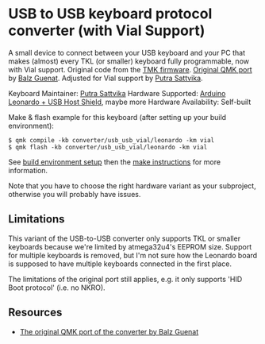 # USB to USB keyboard protocol converter (with Vial Support)

A small device to connect between your USB keyboard and your PC that makes (almost)
every TKL (or smaller) keyboard fully programmable, now with Vial support. Original
code from the [TMK firmware](https://github.com/tmk/tmk_keyboard/tree/master/converter/usb_usb).
[Original QMK port](https://github.com/qmk/qmk_firmware/tree/master/keyboards/converter/usb_usb/)
by [Balz Guenat](https://github.com/BalzGuenat). Adjusted for Vial support by
[Putra Sattvika](https://github.com/putrasattvika).

Keyboard Maintainer: [Putra Sattvika](https://github.com/putrasattvika)
Hardware Supported: [Arduino Leonardo + USB Host Shield](https://geekhack.org/index.php?topic=80421.0), maybe more
Hardware Availability: Self-built

Make & flash example for this keyboard (after setting up your build environment):

```
$ qmk compile -kb converter/usb_usb_vial/leonardo -km vial
$ qmk flash -kb converter/usb_usb_vial/leonardo -km vial
```

See [build environment setup](https://docs.qmk.fm/#/getting_started_build_tools)
then the [make instructions](https://docs.qmk.fm/#/getting_started_make_guide)
for more information.

Note that you have to choose the right hardware variant as your subproject,
otherwise you will probably have issues.


## Limitations

This variant of the USB-to-USB converter only supports TKL or smaller keyboards
because we're limited by atmega32u4's EEPROM size. Support for multiple keyboards
is removed, but I'm not sure how the Leonardo board is supposed to have multiple
keyboards connected in the first place.

The limitations of the original port still applies, e.g. it only supports
'HID Boot protocol' (i.e. no NKRO).


## Resources
- [The original QMK port of the converter by Balz Guenat](https://github.com/qmk/qmk_firmware/tree/master/keyboards/converter/usb_usb/)
